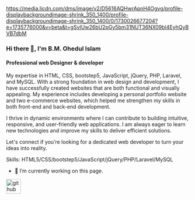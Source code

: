 https://media.licdn.com/dms/image/v2/D5616AQHwrApnH4Ogvg/profile-displaybackgroundimage-shrink_350_1400/profile-displaybackgroundimage-shrink_350_1400/0/1730026677204?e=1735776000&v=beta&t=gSvIUw26bU2pGy5bm31NUT36NX09bl4EyhQyBVB7dbM

### Hi there 👋, I'm B.M. Ohedul Islam
#### Professional web Designer & developer


My expertise in HTML, CSS, bootstep5, JavaScript, jQuery, PHP, Laravel, and MySQL. With a strong foundation in web design and development, I have successfully created websites that are both functional and visually appealing. My experience includes developing a personal portfolio website and two e-commerce websites, which helped me strengthen my skills in both front-end and back-end development.

I thrive in dynamic environments where I can contribute to building intuitive, responsive, and user-friendly web applications. I am always eager to learn new technologies and improve my skills to deliver efficient solutions.

Let's connect if you’re looking for a dedicated web developer to turn your ideas into reality.

Skills: HTML5/CSS/bootstep5/JavaScript/jQuery/PHP/Laravel/MySQL

- 🔭 I’m currently working on this page. 


[<img src='https://cdn.jsdelivr.net/npm/simple-icons@3.0.1/icons/github.svg' alt='github' height='40'>](https://github.com/https://github.com/bmohedulislam)  

